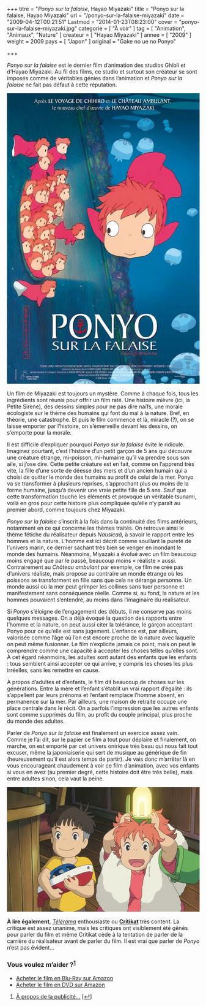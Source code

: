 +++
titre = "<em>Ponyo sur la falaise</em>, Hayao Miyazaki"
title = "Ponyo sur la falaise, Hayao Miyazaki"
url = "/ponyo-sur-la-falaise-miyazaki"
date = "2009-04-12T00:21:51"
Lastmod = "2014-01-23T08:23:00"
cover = "ponyo-sur-la-falaise-miyazaki.jpg"
categorie = [ "À voir" ]
tag = [ "Animation", "Animaux", "Nature" ]
createur = [ "Hayao Miyazaki" ]
annee = [ "2009" ]
weight = 2009
pays = [ "Japon" ]
original = "Gake no ue no Ponyo"

+++

<p><em>Ponyo sur la falaise</em> est le dernier film d&rsquo;animation des studios Ghibli et d&rsquo;Hayao Miyazaki. Au fil des films, ce studio et surtout son créateur se sont imposés comme de véritables génies dans l&rsquo;animation et <em>Ponyo sur la falaise</em> ne fait pas défaut à cette réputation.</p>
<div style="text-align: center;"><a href="http://www.allocine.fr/film/fichefilm_gen_cfilm=127194.html"><img src="ponyo-sur-la-falaise.jpg" border="0" alt="ponyo-sur-la-falaise.jpg" width="600" height="758" /></a></div>
<p>Un film de Miyazaki est toujours un mystère. Comme à chaque fois, tous les ingrédients sont réunis pour offrir un film raté. Une histoire mièvre (ici, la Petite Sirène), des dessins simples pour ne pas dire naïfs, une morale écologiste sur le thème des humains qui font du mal à la nature. Bref, en théorie, une catastrophe. Et puis le film commence et là, miracle (?), on se laisse emporter par l&rsquo;histoire, on s&rsquo;émerveille devant les dessins, on s&rsquo;emporte pour la morale.</p>
<p>Il est difficile d&rsquo;expliquer pourquoi <em>Ponyo sur la falaise</em> évite le ridicule. Imaginez pourtant, c&rsquo;est l&rsquo;histoire d&rsquo;un petit garçon de 5 ans qui découvre une créature étrange, mi-poisson, mi-humaine qu&rsquo;il va prendre sous son aile, si j&rsquo;ose dire. Cette petite créature est en fait, comme on l&rsquo;apprend très vite, la fille d&rsquo;une sorte de déesse des mers et d&rsquo;un ancien humain qui a choisi de quitter le monde des humains au profit de celui de la mer. Ponyo va se transformer à plusieurs reprises, s&rsquo;approchant plus ou moins de la forme humaine, jusqu&rsquo;à devenir une vraie petite fille de 5 ans. Sauf que cette transformation touche les éléments et provoque un véritable tsunami, voilà en gros pour cette histoire plus compliquée qu&rsquo;elle n&rsquo;y paraît au premier abord, comme toujours chez Miyazaki.</p>
<p><em>Ponyo sur la falaise</em> s&rsquo;inscrit à la fois dans la continuité des films antérieurs, notamment en ce qui concerne les thèmes traités. On retrouve ainsi le thème fétiche du réalisateur depuis <em>Nausicaä</em>, à savoir le rapport entre les hommes et la nature. L&rsquo;homme est ici décrit comme souillant la pureté de l&rsquo;univers marin, ce dernier sachant très bien se venger en inondant le monde des humains. Néanmoins, Miyazaki a évolué avec un film beaucoup moins engagé que par le passé, beaucoup moins &laquo;&nbsp;réaliste&nbsp;&raquo; aussi. Contrairement au <em>Château ambulant</em> par exemple, ce film ne crée pas d&rsquo;univers réaliste, mais propose au contraire un monde étrange où les poissons se transforment en fille sans que cela ne dérange personne. Un monde aussi où la mer peut grimper les collines sans tuer personne et manifestement sans conséquence réelle. Comme si, au fond, la nature et les hommes pouvaient s&rsquo;entendre, au moins dans l&rsquo;imaginaire du réalisateur.</p>
<p>Si <em>Ponyo</em> s&rsquo;éloigne de l&rsquo;engagement des débuts, il ne conserve pas moins quelques messages. On a déjà évoqué la question des rapports entre l&rsquo;homme et la nature, on peut aussi citer la tolérance, le garçon acceptant Ponyo pour ce qu&rsquo;elle est sans jugement. L&rsquo;enfance est, par ailleurs, valorisée comme l&rsquo;âge où l&rsquo;on est encore proche de la nature avec laquelle on peut même fusionner. Le film n&rsquo;explicite jamais ce point, mais on peut le comprendre comme une capacité à accepter les choses telles qu&rsquo;elles sont. À cet égard néanmoins, les adultes sont autant des enfants que les enfants : tous semblent ainsi accepter ce qui arrive, y compris les choses les plus irréelles, sans les remettre en cause.</p>
<p>À propos d&rsquo;adultes et d&rsquo;enfants, le film dit beaucoup de choses sur les générations. Entre la mère et l&rsquo;enfant s&rsquo;établit un vrai rapport d&rsquo;égalité : ils s&rsquo;appellent par leurs prénoms et l&rsquo;enfant remplace l&rsquo;homme absent, en permanence sur la mer. Par ailleurs, une maison de retraite occupe une place centrale dans le récit. On a parfois l&rsquo;impression que les autres enfants sont comme supprimés du film, au profit du couple principal, plus proche du monde des adultes.</p>
<p>Parler de <em>Ponyo sur la falaise</em> est finalement un exercice assez vain. Comme je l&rsquo;ai dit, sur le papier ce film a tout pour déplaire et finalement, on marche, on est emporté par cet univers onirique très beau qui nous fait tout excuser, même la japoniaiserie qui sert de musique au générique de fin (heureusement qu&rsquo;il est alors temps de partir). Je vais donc m&rsquo;arrêter là en vous encourageant chaudement à voir ce film d&rsquo;animation, avec vos enfants si vous en avez (au premier degré, cette histoire doit être très belle), mais entre adultes sinon, cela vaut la peine.</p>
<div style="text-align: center;"><img src="ponyo-sur-la-falaise-1.jpg" border="0" alt="ponyo-sur-la-falaise-1.jpg" width="600" height="325" /></div>
<p><strong>À lire également</strong>, <em><a href="http://www.telerama.fr/cinema/films/ponyo-sur-la-falaise,375355,critique.php">Télérama</a></em> enthousiaste ou <strong><a href="http://www.critikat.com/Ponyo-sur-la-falaise.html">Critikat</a></strong> très content. La critique est assez unanime, mais les critiques ont visiblement été gênés pour parler du film et même Critikat cède à la tentation de parler de la carrière du réalisateur avant de parler du film. Il est vrai que parler de <em>Ponyo</em> n&rsquo;est pas évident&#8230;</p>
<div class="amazon">
<h3>Vous voulez m&rsquo;aider ?<sup><a href="#footnote_0_1450" id="identifier_0_1450" class="footnote-link footnote-identifier-link" title="&Agrave; propos de la publicit&eacute;&hellip;">1</a></sup></h3>
<ul>
<li><a href="http://www.amazon.fr/gp/product/B002SKMGFC/ref=as_li_ss_tl?ie=UTF8&#038;tag=leblogdenic07-21&#038;linkCode=as2&#038;camp=1642&#038;creative=19458&#038;creativeASIN=B002SKMGFC">Acheter le film en Blu-Ray sur Amazon</a></li>
<li><a href="http://www.amazon.fr/gp/product/B002SKMGF2/ref=as_li_ss_tl?ie=UTF8&#038;tag=leblogdenic07-21&#038;linkCode=as2&#038;camp=1642&#038;creative=19458&#038;creativeASIN=B002SKMGF2">Acheter le film en DVD sur Amazon</a></li>
</ul>
</div>
<ol class="footnotes"><li id="footnote_0_1450" class="footnote"><a href="http://voiretmanger.fr/soutien/">À propos de la publicité…</a> [<a href="#identifier_0_1450" class="footnote-link footnote-back-link">&#8617;</a>]</li></ol>
